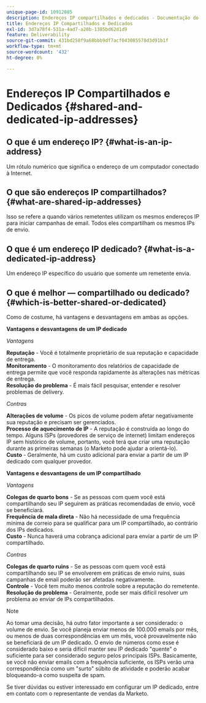 ```yaml
---
unique-page-id: 10912085
description: Endereços IP compartilhados e dedicados - Documentação do Marketo - Documentação do produto
title: Endereços IP Compartilhados e Dedicados
exl-id: 3d7a78f4-531a-4ad7-a20b-1385bd62d1d9
feature: Deliverability
source-git-commit: 431bd258f9a68bbb9df7acf043085578d3d91b1f
workflow-type: tm+mt
source-wordcount: '432'
ht-degree: 0%

---
```


# Endereços IP Compartilhados e Dedicados {#shared-and-dedicated-ip-addresses}

## O que é um endereço IP? {#what-is-an-ip-address}

Um rótulo numérico que significa o endereço de um computador conectado à Internet.

## O que são endereços IP compartilhados? {#what-are-shared-ip-addresses}

Isso se refere a quando vários remetentes utilizam os mesmos endereços IP para iniciar campanhas de email. Todos eles compartilham os mesmos IPs de envio.

## O que é um endereço IP dedicado? {#what-is-a-dedicated-ip-address}

Um endereço IP específico do usuário que somente um remetente envia.

## O que é melhor — compartilhado ou dedicado? {#which-is-better-shared-or-dedicated}

Como de costume, há vantagens e desvantagens em ambas as opções.

**Vantagens e desvantagens de um IP dedicado**

_Vantagens_

**Reputação** - Você é totalmente proprietário de sua reputação e capacidade de entrega.\
**Monitoramento** - O monitoramento dos relatórios de capacidade de entrega permite que você responda rapidamente às alterações nas métricas de entrega.\
**Resolução do problema** - É mais fácil pesquisar, entender e resolver problemas de delivery.

_Contras_

**Alterações de volume** - Os picos de volume podem afetar negativamente sua reputação e precisam ser gerenciados.\
**Processo de aquecimento de IP** - A reputação é construída ao longo do tempo. Alguns ISPs (provedores de serviço de internet) limitam endereços IP sem histórico de volume, portanto, você terá que criar uma reputação durante as primeiras semanas (o Marketo pode ajudar a orientá-lo).\
**Custo** - Geralmente, há um custo adicional para enviar a partir de um IP dedicado com qualquer provedor.

**Vantagens e desvantagens de um IP compartilhado**

_Vantagens_

**Colegas de quarto bons** - Se as pessoas com quem você está compartilhando seu IP seguirem as práticas recomendadas de envio, você se beneficiará.\
**Frequência de mala direta** - Não há necessidade de uma frequência mínima de correio para se qualificar para um IP compartilhado, ao contrário dos IPs dedicados.\
**Custo** - Nunca haverá uma cobrança adicional para enviar a partir de um IP compartilhado.

_Contras_

**Colegas de quarto ruins** - Se as pessoas com quem você está compartilhando seu IP se envolverem em práticas de envio ruins, suas campanhas de email poderão ser afetadas negativamente.\
**Controle** - Você tem muito menos controle sobre a reputação do remetente.\
**Resolução do problema** - Geralmente, pode ser mais difícil resolver um problema ao enviar de IPs compartilhados.

>[!NOTE]
>
>Ao tomar uma decisão, há outro fator importante a ser considerado: o volume de envio. Se você planeja enviar menos de 100.000 emails por mês, ou menos de duas correspondências em um mês, você provavelmente não se beneficiará de um IP dedicado. O envio de números como esse é considerado baixo e seria difícil manter seu IP dedicado &quot;quente&quot; o suficiente para ser considerado seguro pelos principais ISPs. Basicamente, se você não enviar emails com a frequência suficiente, os ISPs verão uma correspondência como um &quot;surto&quot; súbito de atividade e poderão acabar bloqueando-a como suspeita de spam.

Se tiver dúvidas ou estiver interessado em configurar um IP dedicado, entre em contato com o representante de vendas da Marketo.
